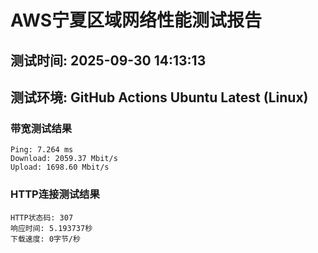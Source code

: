 # AWS宁夏区域网络性能测试报告
## 测试时间: 2025-09-30 14:13:13
## 测试环境: GitHub Actions Ubuntu Latest (Linux)

### 带宽测试结果
```
Ping: 7.264 ms
Download: 2059.37 Mbit/s
Upload: 1698.60 Mbit/s
```

### HTTP连接测试结果
```
HTTP状态码: 307
响应时间: 5.193737秒
下载速度: 0字节/秒
```

